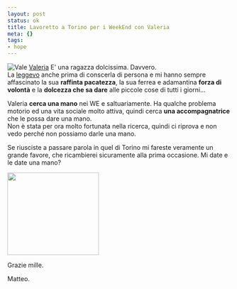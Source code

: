 ```yaml
--- 
layout: post
status: ok
title: Lavoretto a Torino per i WeekEnd con Valeria
meta: {}
tags: 
- hope
---
```

![Vale](http://www.lastknight.com/download/avatarprova.jpg)
[Valeria][1] E' una ragazza dolcissima. Davvero.  
La [leggevo][1] anche prima di conscerla di persona e mi hanno sempre affascinato la sua **raffinta pacatezza**, la sua ferrea e adamantina **forza di volontà** e la **dolcezza che sa dare** alle piccole cose di tutti i giorni...  
  
Valeria **cerca una mano** nei WE e saltuariamente. Ha qualche problema motorio ed una vita sociale molto attiva, quindi cerca **una accompagnatrice** che le possa dare una mano.  
Non è stata per ora molto fortunata nella ricerca, quindi ci riprova e non vedo perché non possiamo darle una mano.  
  
Se riusciste a passare parola in quel di Torino mi fareste veramente un grande favore, che ricambierei sicuramente alla prima occasione. Mi date e le date una mano?  
  
<img src="http://www.lastknight.com/download//annuncio.jpg" alt="" title="annuncio" width="206" height="186" class="aligncenter size-full wp-image-710" />
  
Grazie mille.  
 
Matteo.  
  
[1]: http://oltreilponte.blogspot.com/2008/05/e-per-una-volta-lappello-per-me.html  
  
 
